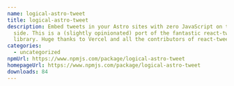 ```yaml
---
name: logical-astro-tweet
title: logical-astro-tweet
description: Embed tweets in your Astro sites with zero JavaScript on the client
  side. This is a (slightly opinionated) port of the fantastic react-tweet
  library. Huge thanks to Vercel and all the contributors of react-tweet.
categories:
  - uncategorized
npmUrl: https://www.npmjs.com/package/logical-astro-tweet
homepageUrl: https://www.npmjs.com/package/logical-astro-tweet
downloads: 84
---
```

